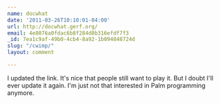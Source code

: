 ```yaml
---
name: docwhat
date: '2011-03-26T10:10:01-04:00'
url: http://docwhat.gerf.org/
email: 4e8076a0fdac6b8f284d8b316efdf7f3
_id: 7ea1c9af-49b0-4cb4-8a92-1b094848724d
slug: "/cwimp/"
layout: comment

---
```


I updated the link. It's nice that people still want to play it.  But I doubt I'll ever update it again.  I'm just not that interested in Palm programming anymore.
